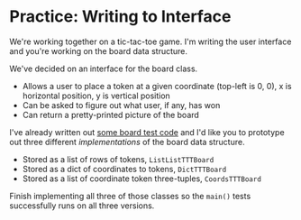 # Practice: Writing to Interface
We're working together on a tic-tac-toe game.
I'm writing the user interface and you're working on the board data structure.

We've decided on an interface for the board class.
* Allows a user to place a token at a given coordinate (top-left is 0, 0), x is horizontal position, y is vertical position
* Can be asked to figure out what user, if any, has won
* Can return a pretty-printed picture of the board

I've already written out [some board test code](/practice/interface.py) and I'd like you to prototype out three different _implementations_ of the board data structure.
* Stored as a list of rows of tokens, `ListListTTTBoard`
* Stored as a dict of coordinates to tokens, `DictTTTBoard`
* Stored as a list of coordinate token three-tuples, `CoordsTTTBoard`

Finish implementing all three of those classes so the `main()` tests successfully runs on all three versions.
